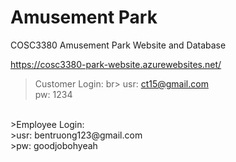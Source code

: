 # Amusement Park

COSC3380 Amusement Park Website and Database

https://cosc3380-park-website.azurewebsites.net/
<br>
>Customer Login: br>
>usr: ct15@gmail.com <br>
>pw: 1234 <br>
<br>
>Employee Login: <br>
>usr: bentruong123@gmail.com <br>
>pw: goodjobohyeah <br>
